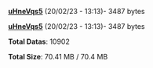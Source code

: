 [**uHneVqs5**](/data/uHneVqs5.txt) (20/02/23 - 13:13)- 3487 bytes

[**uHneVqs5**](/data/uHneVqs5.txt) (20/02/23 - 13:13)- 3487 bytes

**Total Datas**: 10902

**Total Size**: 70.41 MB / 70.4 MB